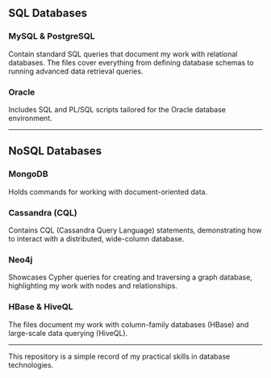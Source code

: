 ## SQL Databases

### MySQL & PostgreSQL
Contain standard SQL queries that document my work with relational databases. The files cover everything from defining database schemas to running advanced data retrieval queries.

### Oracle
Includes SQL and PL/SQL scripts tailored for the Oracle database environment.

---

## NoSQL Databases

### MongoDB
Holds commands for working with document-oriented data.

### Cassandra (CQL)
Contains CQL (Cassandra Query Language) statements, demonstrating how to interact with a distributed, wide-column database.

### Neo4j
Showcases Cypher queries for creating and traversing a graph database, highlighting my work with nodes and relationships.

### HBase & HiveQL
The files document my work with column-family databases (HBase) and large-scale data querying (HiveQL).

---

This repository is a simple record of my practical skills in database technologies.
